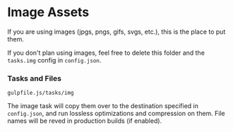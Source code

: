 # Image Assets

If you are using images (jpgs, pngs, gifs, svgs, etc.), this is the place to put them.

If you don't plan using images, feel free to delete this folder and the `tasks.img` config in `config.json`.

### Tasks and Files
```
gulpfile.js/tasks/img
```
The image task will copy them over to the destination specified in `config.json`, and run lossless optimizations and compression on them. File names will be reved in production builds (if enabled).
